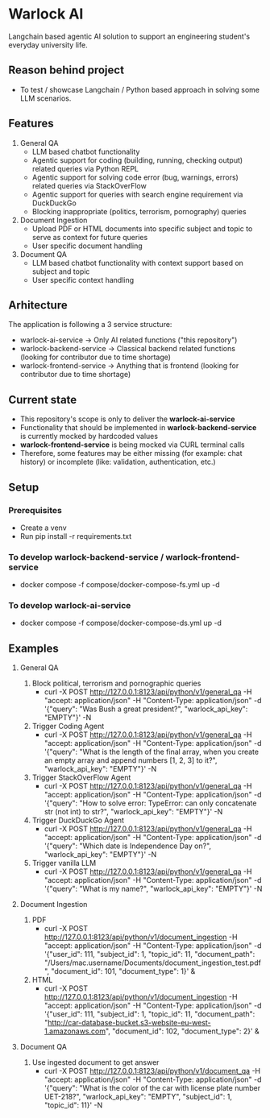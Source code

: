 # Warlock AI
Langchain based agentic AI solution to support an engineering student's everyday university life.

## Reason behind project
- To test / showcase Langchain / Python based approach in solving some LLM scenarios.

## Features
1. General QA
   - LLM based chatbot functionality
   - Agentic support for coding (building, running, checking output) related queries via Python REPL
   - Agentic support for solving code error (bug, warnings, errors) related queries via StackOverFlow
   - Agentic support for queries with search engine requirement via DuckDuckGo
   - Blocking inappropriate (politics, terrorism, pornography) queries
2. Document Ingestion
   - Upload PDF or HTML documents into specific subject and topic to serve as context for future queries
   - User specific document handling
3. Document QA
   - LLM based chatbot functionality with context support based on subject and topic
   - User specific context handling

## Arhitecture
The application is following a 3 service structure:
- warlock-ai-service -> Only AI related functions ("this repository")
- warlock-backend-service -> Classical backend related functions (looking for contributor due to time shortage)
- warlock-frontend-service -> Anything that is frontend (looking for contributor due to time shortage)

## Current state
- This repository's scope is only to deliver the **warlock-ai-service**
- Functionality that should be implemented in **warlock-backend-service** is currently mocked by hardcoded values
- **warlock-frontend-service** is being mocked via CURL terminal calls
- Therefore, some features may be either missing (for example: chat history) or incomplete (like: validation, authentication, etc.)

## Setup
### Prerequisites
- Create a venv
- Run pip install -r requirements.txt

### To develop warlock-backend-service / warlock-frontend-service
- docker compose -f compose/docker-compose-fs.yml up -d

### To develop warlock-ai-service
- docker compose -f compose/docker-compose-ds.yml up -d

## Examples
1. General QA
   1. Block political, terrorism and pornographic queries
      - curl -X POST http://127.0.0.1:8123/api/python/v1/general_qa -H "accept: application/json" -H "Content-Type: application/json" -d '{"query": "Was Bush a great president?", "warlock_api_key": "EMPTY"}' -N 
   2. Trigger Coding Agent
      - curl -X POST http://127.0.0.1:8123/api/python/v1/general_qa -H "accept: application/json" -H "Content-Type: application/json" -d '{"query": "What is the length of the final array, when you create an empty array and append numbers [1, 2, 3] to it?", "warlock_api_key": "EMPTY"}' -N
   3. Trigger StackOverFlow Agent 
      - curl -X POST http://127.0.0.1:8123/api/python/v1/general_qa -H "accept: application/json" -H "Content-Type: application/json" -d '{"query": "How to solve error: TypeError: can only concatenate str (not int) to str?", "warlock_api_key": "EMPTY"}' -N
   4. Trigger DuckDuckGo Agent
      - curl -X POST http://127.0.0.1:8123/api/python/v1/general_qa -H "accept: application/json" -H "Content-Type: application/json" -d '{"query": "Which date is Independence Day on?", "warlock_api_key": "EMPTY"}' -N
   5. Trigger vanilla LLM
      - curl -X POST http://127.0.0.1:8123/api/python/v1/general_qa -H "accept: application/json" -H "Content-Type: application/json" -d '{"query": "What is my name?", "warlock_api_key": "EMPTY"}' -N 

2. Document Ingestion
   1. PDF
      - curl -X POST http://127.0.0.1:8123/api/python/v1/document_ingestion -H "accept: application/json" -H "Content-Type: application/json" -d '{"user_id": 111, "subject_id": 1, "topic_id": 11, "document_path": "/Users/mac.username/Documents/document_ingestion_test.pdf", "document_id": 101, "document_type": 1}' &
   2. HTML
      - curl -X POST http://127.0.0.1:8123/api/python/v1/document_ingestion -H "accept: application/json" -H "Content-Type: application/json" -d '{"user_id": 111, "subject_id": 1, "topic_id": 11, "document_path": "http://car-database-bucket.s3-website-eu-west-1.amazonaws.com", "document_id": 102, "document_type": 2}' &

3. Document QA
   1. Use ingested document to get answer
      - curl -X POST http://127.0.0.1:8123/api/python/v1/document_qa -H "accept: application/json" -H "Content-Type: application/json" -d '{"query": "What is the color of the car with license plate number UET-218?", "warlock_api_key": "EMPTY", "subject_id": 1, "topic_id": 11}' -N 
   